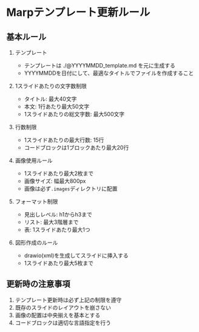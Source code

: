 # Marpテンプレート更新ルール

## 基本ルール

1. テンプレート
   - テンプレートは ./@YYYYMMDD_template.md を元に生成する
   - YYYYMMDDを日付にして、最適なタイトルでファイルを作成すること

2. 1スライドあたりの文字数制限
   - タイトル: 最大40文字
   - 本文: 1行あたり最大50文字
   - 1スライドあたりの総文字数: 最大500文字

3. 行数制限
   - 1スライドあたりの最大行数: 15行
   - コードブロックは1ブロックあたり最大20行

4. 画像使用ルール
   - 1スライドあたり最大2枚まで
   - 画像サイズ: 幅最大800px
   - 画像は必ず`.images`ディレクトリに配置

5. フォーマット制限
   - 見出しレベル: h1からh3まで
   - リスト: 最大3階層まで
   - 表: 1スライドあたり最大1つ

6. 図形作成のルール
   - drawio(xml)を生成してスライドに挿入する
   - 1スライドあたり最大5枚まで

## 更新時の注意事項

1. テンプレート更新時は必ず上記の制限を遵守
2. 既存のスライドのレイアウトを崩さない
3. 画像の配置は中央揃えを基本とする
4. コードブロックは適切な言語指定を行う